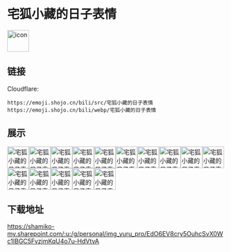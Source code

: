 # 宅狐小藏的日子表情
<img src="https://emoji.shojo.cn/bili/src/宅狐小藏的日子表情/icon.png" width="50" height="50" alt="icon">

## 链接
Cloudflare:
```
https://emoji.shojo.cn/bili/src/宅狐小藏的日子表情
https://emoji.shojo.cn/bili/webp/宅狐小藏的日子表情
```
## 展示
<img src="https://emoji.shojo.cn/bili/src/宅狐小藏的日子表情/宅狐小藏的日子表情-吸.png" width="50" height="50" alt="宅狐小藏的日子表情-吸"><img src="https://emoji.shojo.cn/bili/src/宅狐小藏的日子表情/宅狐小藏的日子表情-倒立鼓掌.png" width="50" height="50" alt="宅狐小藏的日子表情-倒立鼓掌"><img src="https://emoji.shojo.cn/bili/src/宅狐小藏的日子表情/宅狐小藏的日子表情-无语子.png" width="50" height="50" alt="宅狐小藏的日子表情-无语子"><img src="https://emoji.shojo.cn/bili/src/宅狐小藏的日子表情/宅狐小藏的日子表情-优雅.png" width="50" height="50" alt="宅狐小藏的日子表情-优雅"><img src="https://emoji.shojo.cn/bili/src/宅狐小藏的日子表情/宅狐小藏的日子表情-dd.png" width="50" height="50" alt="宅狐小藏的日子表情-dd"><img src="https://emoji.shojo.cn/bili/src/宅狐小藏的日子表情/宅狐小藏的日子表情-想要.png" width="50" height="50" alt="宅狐小藏的日子表情-想要"><img src="https://emoji.shojo.cn/bili/src/宅狐小藏的日子表情/宅狐小藏的日子表情-麻了.png" width="50" height="50" alt="宅狐小藏的日子表情-麻了"><img src="https://emoji.shojo.cn/bili/src/宅狐小藏的日子表情/宅狐小藏的日子表情-酷啊.png" width="50" height="50" alt="宅狐小藏的日子表情-酷啊"><img src="https://emoji.shojo.cn/bili/src/宅狐小藏的日子表情/宅狐小藏的日子表情-送fafa.png" width="50" height="50" alt="宅狐小藏的日子表情-送fafa"><img src="https://emoji.shojo.cn/bili/src/宅狐小藏的日子表情/宅狐小藏的日子表情-我酸了.png" width="50" height="50" alt="宅狐小藏的日子表情-我酸了"><img src="https://emoji.shojo.cn/bili/src/宅狐小藏的日子表情/宅狐小藏的日子表情-留个耳朵.png" width="50" height="50" alt="宅狐小藏的日子表情-留个耳朵"><img src="https://emoji.shojo.cn/bili/src/宅狐小藏的日子表情/宅狐小藏的日子表情-盯.png" width="50" height="50" alt="宅狐小藏的日子表情-盯"><img src="https://emoji.shojo.cn/bili/src/宅狐小藏的日子表情/宅狐小藏的日子表情-佛系.png" width="50" height="50" alt="宅狐小藏的日子表情-佛系"><img src="https://emoji.shojo.cn/bili/src/宅狐小藏的日子表情/宅狐小藏的日子表情-啥.png" width="50" height="50" alt="宅狐小藏的日子表情-啥"><img src="https://emoji.shojo.cn/bili/src/宅狐小藏的日子表情/宅狐小藏的日子表情-难过.png" width="50" height="50" alt="宅狐小藏的日子表情-难过">

## 下载地址

https://shamiko-my.sharepoint.com/:u:/g/personal/img_yuru_pro/EdO6EV8cry5OuhcSvX0Wc1IBGC5FvzjmKqU4o7u-HdVtvA